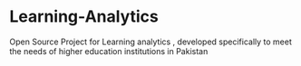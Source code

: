 # Learning-Analytics
Open Source Project for Learning analytics , developed specifically to meet the needs of higher education institutions in Pakistan
